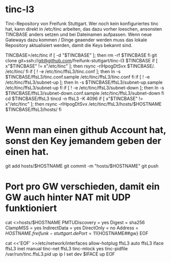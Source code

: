 tinc-l3
====
Tinc-Repository von Freifunk Stuttgart.
Wer noch kein konfiguriertes tinc hat, kann direkt in /etc/tinc arbeiten, das dazu vorher loeschen, ansonsten TINCBASE anders setzen und bei Dateinamen aufpassen.
Wenn neue Gateways dazu kommen / Dinge geaender werden muss das lokale Repository  aktualisiert werden, damit die Keys bekannt sind.

TINCBASE=/etc/tinc
if [ -d "$TINCBASE" ]; then
    rm -rf $TINCBASE
fi
git clone git+ssh://git@github.com/freifunk-stuttgart/tinc-l3 $TINCBASE
if [ x"$TINCBASE" != x"/etc/tinc" ]; then
    rsync -rlHpogDtSvx $TINCBASE/. /etc/tinc/
fi
if [ ! -e /etc/tinc/ffsL3/tinc.conf ]; then
    ln -s $TINCBASE/ffsL3/tinc.conf.sample /etc/tinc/ffsL3/tinc.conf
fi
if [ ! -e /etc/tinc/ffsL3/subnet-up ]; then
    ln -s $TINCBASE/ffsL3/subnet-up.sample /etc/tinc/ffsL3/subnet-up
fi
if [ ! -e /etc/tinc/ffsL3/subnet-down ]; then
    ln -s $TINCBASE/ffsL3/subnet-down.conf.sample /etc/tinc/ffsL3/subnet-down
fi
cd $TINCBASE/ffsL3
tincd -n ffsL3 -K 4096
if [ x"$TINCBASE" != x"/etc/tinc" ]; then
    rsync -rlHpogDtSvx /etc/tinc/ffsL3/hosts/$HOSTNAME  $TINCBASE/ffsL3/hosts/
fi
# Wenn man einen github Account hat, sonst den Key jemandem geben der einen hat.
git add hosts/$HOSTNAME
git commit -m "hosts/$HOSTNAME"
git push
# Port pro GW verschieden, damit ein GW auch hinter NAT mit UDP funktioniert
cat <<EOF >>hosts/$HOSTNAME
PMTUDiscovery = yes
Digest = sha256
ClampMSS = yes
IndirectData = yes
DirectOnly = no
Address = $HOSTNAME.freifunk-stuttgart.de
Port = 11${HOSTNAME##gw}
EOF

cat <<'EOF' >>/etc/network/interfaces
allow-hotplug ffsL3
auto ffsL3
iface ffsL3 inet manual
    tinc-net ffsL3
    tinc-mlock yes
    tinc-pidfile /var/run/tinc.ffsL3.pid
    up ip l set dev $IFACE up
EOF
